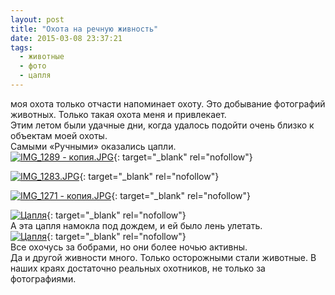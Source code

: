 ```yaml
---
layout: post
title: "Охота на речную живность"
date: 2015-03-08 23:37:21
tags:
  - животные
  - фото
  - цапля
---
```

моя охота только отчасти напоминает охоту. Это добывание фотографий
животных. Только такая охота меня и привлекает.  
Этим летом были удачные дни, когда удалось подойти очень близко к
объектам моей охоты.  
Самыми «Ручными» оказались цапли.  
[![IMG\_1289 -
копия.JPG](https://img-fotki.yandex.ru/get/5702/13906080.50/0_9e3eb_b4e3583_XL.jpg
"IMG_1289 - копия.JPG")][1]{:
target="_blank" rel="nofollow"}  
  
[![IMG\_1283.JPG](https://img-fotki.yandex.ru/get/5904/13906080.50/0_9e3ea_b6eb9b71_XL.jpg
"IMG_1283.JPG")][2]{: target="_blank"
rel="nofollow"}  
  
[![IMG\_1271 -
копия.JPG](https://img-fotki.yandex.ru/get/15554/13906080.50/0_9e3e9_a0a0eac3_XL.jpg
"IMG_1271 - копия.JPG")][3]{:
target="_blank" rel="nofollow"}  
  
[![Цапля](https://img-fotki.yandex.ru/get/9515/13906080.22/0_8cb7b_1a5f9fec_XL.jpg
"Цапля")][4]{: target="_blank"
rel="nofollow"}  
А эта цапля намокла под дождем, и ей было лень улетать.  
[![Цапля](https://img-fotki.yandex.ru/get/9108/13906080.22/0_8cb7c_c3c36b91_XL.jpg
"Цапля")][5]{: target="_blank"
rel="nofollow"}  
Все охочусь за бобрами, но они более ночью активны.  
Да и другой живности много. Только осторожными стали животные. В наших
краях достаточно реальных охотников, не только за фотографиями.



[1]: https://fotki.yandex.ru/next/users/russian-field2005/album/128556/view/648171
[2]: https://fotki.yandex.ru/next/users/russian-field2005/album/128556/view/648170
[3]: https://fotki.yandex.ru/next/users/russian-field2005/album/128556/view/648169
[4]: https://fotki.yandex.ru/next/users/russian-field2005/album/128556/view/576379?page=1
[5]: https://fotki.yandex.ru/next/users/russian-field2005/album/128556/view/576380?page=1
